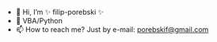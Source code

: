 - 👋 Hi, I’m ✨ filip-porebski ✨
- 🌱 VBA/Python
- 📫 How to reach me? Just by e-mail: porebskif@gmail.com

